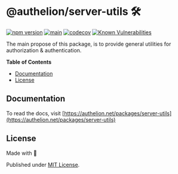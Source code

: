 # @authelion/server-utils 🛠

[![npm version](https://badge.fury.io/js/@authelion%2Fserver-utils.svg)](https://badge.fury.io/js/@authelion%2Fserver-utils)
[![main](https://github.com/Tada5hi/authelion/actions/workflows/main.yml/badge.svg)](https://github.com/Tada5hi/authelion/actions/workflows/main.yml)
[![codecov](https://codecov.io/gh/Tada5hi/authelion/branch/master/graph/badge.svg?token=FHE347R1NW)](https://codecov.io/gh/Tada5hi/authelion)
[![Known Vulnerabilities](https://snyk.io/test/github/Tada5hi/authelion/badge.svg)](https://snyk.io/test/github/Tada5hi/authelion)

The main propose of this package, is to provide general utilities for authorization & authentication.

**Table of Contents**

- [Documentation](#documentation)
- [License](#license)

## Documentation

To read the docs, visit [https://authelion.net/packages/server-utils](https://authelion.net/packages/server-utils)

## License

Made with 💚

Published under [MIT License](./LICENSE).
